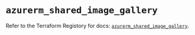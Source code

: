 # `azurerm_shared_image_gallery`

Refer to the Terraform Registory for docs: [`azurerm_shared_image_gallery`](https://registry.terraform.io/providers/hashicorp/azurerm/3.72.0/docs/resources/shared_image_gallery).
